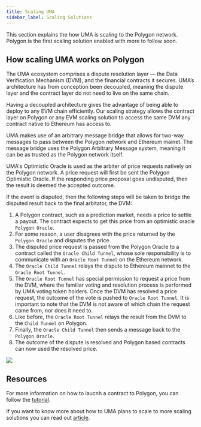 ```yaml
---
title: Scaling UMA 
sidebar_label: Scaling Solutions
---
```

This section explains the how UMA is scaling to the Polygon network. Polygon is the first scaling solution enabled with more to follow soon.

## How scaling UMA works on Polygon

The UMA ecosystem comprises a dispute resolution layer — the Data Verification Mechanism (DVM), and the financial contracts it secures. UMA’s architecture has from conception been decoupled, meaning the dispute layer and the contract layer do not need to live on the same chain.

Having a decoupled architecture gives the advantage of being able to deploy to any EVM chain efficiently. Our scaling strategy allows the contract layer on Polygon or any EVM scaling solution to access the same DVM any contract native to Ethereum has access to.

UMA makes use of an arbitrary message bridge that allows for two-way messages to pass between the Polygon network and Ethereum mainet. The message bridge uses the Polygon Arbitrary Message system, meaning it can be as trusted as the Polygon network itself. 

UMA's Optimistic Oracle is used as the arbiter of price requests natively on the Polygon network. A price request will first be sent the Polygon Optimistic Oracle. If the responding price proposal goes undisputed, then the result is deemed the accepted outcome. 

If the event is disputed, then the following steps will be taken to bridge the disputed result back to the final arbitator, the DVM:
1. A Polygon contract, such as a prediction market, needs a price to settle a payout. The contract expects to get this price from an optimistic oracle `Polygon Oracle`.
2. For some reason, a user disagrees with the price returned by the `Polygon Oracle` and disputes the price.
3. The disputed price request is passed from the Polygon Oracle to a contract called the `Oracle Child Tunnel`, whose sole responsibility is to communicate with an `Oracle Root Tunnel` on the Ethereum network. 
4. The `Oracle Child Tunnel` relays the dispute to Ethereum mainnet to the `Oracle Root Tunnel`.
5. The `Oracle Root Tunnel` has special permission to request a price from the DVM, where the familiar voting and resolution process is performed by UMA voting token holders.
Once the DVM has resolved a price request, the outcome of the vote is pushed to `Oracle Root Tunnel`. It is important to note that the DVM is not aware of which chain the request came from, nor does it need to.
6. Like before, the `Oracle Root Tunnel` relays the result from the DVM to the `Child Tunnel` on Polygon.
7. Finally, the `Oracle Child Tunnel` then sends a message back to the `Polygon Oracle`.
8. The outcome of the dispute is resolved and Polygon based contracts can now used the resolved price.

![](/img/PolygonDispute.png)

## Resources

For more information on how to laucnh a contract to Polygon, you can follow the [tutorial](developers/deploy-on-polygon.md).

If you want to know more about how to UMA plans to scale to more scaling solutions you can read out [article](https://medium.com/uma-project/uma-is-scaling-to-every-evm-compatible-chain-18ca2404698d).
